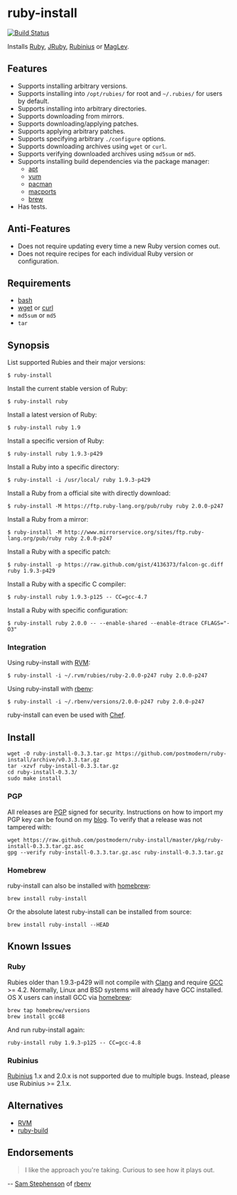 # ruby-install

[![Build Status](https://travis-ci.org/postmodern/ruby-install.png?branch=master)](https://travis-ci.org/postmodern/ruby-install)

Installs [Ruby], [JRuby], [Rubinius] or [MagLev].

## Features

* Supports installing arbitrary versions.
* Supports installing into `/opt/rubies/` for root and `~/.rubies/` for users
  by default.
* Supports installing into arbitrary directories.
* Supports downloading from mirrors.
* Supports downloading/applying patches.
* Supports applying arbitrary patches.
* Supports specifying arbitrary `./configure` options.
* Supports downloading archives using `wget` or `curl`.
* Supports verifying downloaded archives using `md5sum` or `md5`.
* Supports installing build dependencies via the package manager:
  * [apt]
  * [yum]
  * [pacman]
  * [macports]
  * [brew]
* Has tests.

## Anti-Features

* Does not require updating every time a new Ruby version comes out.
* Does not require recipes for each individual Ruby version or configuration.

## Requirements

* [bash]
* [wget] or [curl]
* `md5sum` or `md5`
* `tar`

## Synopsis

List supported Rubies and their major versions:

    $ ruby-install

Install the current stable version of Ruby:

    $ ruby-install ruby

Install a latest version of Ruby:

    $ ruby-install ruby 1.9

Install a specific version of Ruby:

    $ ruby-install ruby 1.9.3-p429

Install a Ruby into a specific directory:

    $ ruby-install -i /usr/local/ ruby 1.9.3-p429

Install a Ruby from a official site with directly download:

    $ ruby-install -M https://ftp.ruby-lang.org/pub/ruby ruby 2.0.0-p247

Install a Ruby from a mirror:

    $ ruby-install -M http://www.mirrorservice.org/sites/ftp.ruby-lang.org/pub/ruby ruby 2.0.0-p247

Install a Ruby with a specific patch:

    $ ruby-install -p https://raw.github.com/gist/4136373/falcon-gc.diff ruby 1.9.3-p429

Install a Ruby with a specific C compiler:

    $ ruby-install ruby 1.9.3-p125 -- CC=gcc-4.7

Install a Ruby with specific configuration:

    $ ruby-install ruby 2.0.0 -- --enable-shared --enable-dtrace CFLAGS="-O3"

### Integration

Using ruby-install with [RVM]:

    $ ruby-install -i ~/.rvm/rubies/ruby-2.0.0-p247 ruby 2.0.0-p247

Using ruby-install with [rbenv]:

    $ ruby-install -i ~/.rbenv/versions/2.0.0-p247 ruby 2.0.0-p247

ruby-install can even be used with
[Chef](https://github.com/rosstimson/chef-ruby_install#readme).

## Install

    wget -O ruby-install-0.3.3.tar.gz https://github.com/postmodern/ruby-install/archive/v0.3.3.tar.gz
    tar -xzvf ruby-install-0.3.3.tar.gz
    cd ruby-install-0.3.3/
    sudo make install

### PGP

All releases are [PGP] signed for security. Instructions on how to import my
PGP key can be found on my [blog][1]. To verify that a release was not tampered
with:

    wget https://raw.github.com/postmodern/ruby-install/master/pkg/ruby-install-0.3.3.tar.gz.asc
    gpg --verify ruby-install-0.3.3.tar.gz.asc ruby-install-0.3.3.tar.gz

### Homebrew

ruby-install can also be installed with [homebrew]:

    brew install ruby-install

Or the absolute latest ruby-install can be installed from source:

    brew install ruby-install --HEAD

## Known Issues

### Ruby

Rubies older than 1.9.3-p429 will not compile with [Clang] and require
[GCC] >= 4.2. Normally, Linux and BSD systems will already have GCC installed.
OS X users can install GCC via [homebrew]:

    brew tap homebrew/versions
    brew install gcc48

And run ruby-install again:

    ruby-install ruby 1.9.3-p125 -- CC=gcc-4.8

### Rubinius

[Rubinius] 1.x and 2.0.x is not supported due to multiple bugs.
Instead, please use Rubinius >= 2.1.x.

## Alternatives

* [RVM]
* [ruby-build]

## Endorsements

> I like the approach you're taking. Curious to see how it plays out.

-- [Sam Stephenson](https://twitter.com/sstephenson/status/334461494668443649)
of [rbenv]

[Ruby]: http://www.ruby-lang.org/
[JRuby]: http://jruby.org/
[Rubinius]: http://rubini.us/
[MagLev]: http://maglev.github.io/

[apt]: http://wiki.debian.org/Apt
[yum]: http://yum.baseurl.org/
[pacman]: https://wiki.archlinux.org/index.php/Pacman
[macports]: https://www.macports.org/
[brew]: http://mxcl.github.com/homebrew/

[bash]: http://www.gnu.org/software/bash/
[wget]: http://www.gnu.org/software/wget/
[curl]: http://curl.haxx.se/

[GCC]: http://gcc.gnu.org/
[Clang]: http://clang.llvm.org/

[RVM]: https://rvm.io/
[rbenv]: https://github.com/sstephenson/rbenv#readme
[ruby-build]: https://github.com/sstephenson/ruby-build#readme

[PGP]: http://en.wikipedia.org/wiki/Pretty_Good_Privacy
[1]: http://postmodern.github.com/contact.html#pgp

[homebrew]: http://mxcl.github.com/homebrew/
